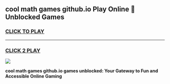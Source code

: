 
## cool math games github.io Play Online 👋 Unblocked Games
<h3>
<a href="https://news.freeplayer.one?title=cool_math_games_github.io&ref=17CMG">CLICK TO PLAY</a></h3>
<hr>

<h3>
<a href="https://news.freeplayer.one?title=cool_math_games_github.io&ref=17CMG">CLICK 2 PLAY</a>
  
</h3>

<a href="https://news.freeplayer.one?title=cool_math_games_github.io&ref=17CMG/"><img src="https://clearcache.store/games.png"></a>


**cool math games github.io games unblocked: Your Gateway to Fun and Accessible Online Gaming**

